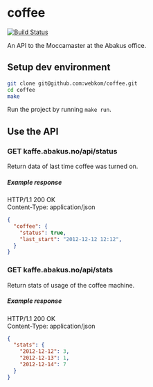 # coffee
[![Build Status](https://travis-ci.org/webkom/coffee.png?branch=master)](https://travis-ci.org/webkom/coffee)

An API to the Moccamaster at the Abakus office.

## Setup dev environment
```bash
git clone git@github.com:webkom/coffee.git
cd coffee
make
```

Run the project by running `make run`.

## Use the API
### GET kaffe.abakus.no/api/status
Return data of last time coffee was turned on.
##### Example response
HTTP/1.1 200 OK   
Content-Type: application/json

```json
{
  "coffee": {
    "status": true,
    "last_start": "2012-12-12 12:12",
  }
}
```

### GET kaffe.abakus.no/api/stats
Return stats of usage of the coffee machine. 
##### Example response
HTTP/1.1 200 OK   
Content-Type: application/json

```json
{
  "stats": {
    "2012-12-12": 3,
    "2012-12-13": 1,
    "2012-12-14": 7
  }
}
```
